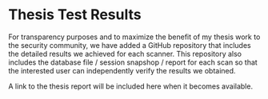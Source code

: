 # Thesis Test Results

For transparency purposes and to maximize the benefit of my thesis work to the security community, we have added a GitHub repository that includes the detailed results we achieved for each scanner. This repository also includes the database file / session snapshop / report for each scan so that the interested user can independently verify the results we obtained.

A link to the thesis report will be included here when it becomes available.
